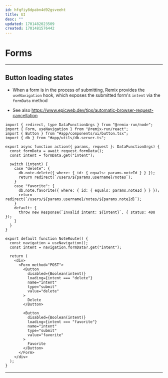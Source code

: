 ```yaml
---
id: hfqfiy8dpabn4d92gsveeht
title: UI
desc: ""
updated: 1701482023509
created: 1701481576442
---
```


# Forms

---

## Button loading states

- When a form is in the process of submitting, Remix provides the
  `useNavigation` hook, which exposes the submitted form's `intent` via the
  `formData` method

- See also <https://www.epicweb.dev/tips/automatic-browser-request-cancellation>

```tsx
import { redirect, type DataFunctionArgs } from "@remix-run/node";
import { Form, useNavigation } from "@remix-run/react";
import { Button } from "#app/components/ui/button.tsx";
import { db } from "#app/utils/db.server.ts";

export async function action({ params, request }: DataFunctionArgs) {
  const formData = await request.formData();
  const intent = formData.get("intent");

  switch (intent) {
    case "delete": {
      db.note.delete({ where: { id: { equals: params.noteId } } });
      return redirect(`/users/${params.username}/notes`);
    }
    case "favorite": {
      db.note.favorite({ where: { id: { equals: params.noteId } } });
      return redirect(`/users/${params.username}/notes/${params.noteId}`);
    }
    default: {
      throw new Response(`Invalid intent: ${intent}`, { status: 400 });
    }
  }
}

export default function NoteRoute() {
  const navigation = useNavigation();
  const intent = navigation.formData?.get("intent");

  return (
    <div>
      <Form method="POST">
        <Button
          disabled={Boolean(intent)}
          loading={intent === "delete"}
          name="intent"
          type="submit"
          value="delete"
        >
          Delete
        </Button>

        <Button
          disabled={Boolean(intent)}
          loading={intent === "favorite"}
          name="intent"
          type="submit"
          value="favorite"
        >
          Favorite
        </Button>
      </Form>
    </div>
  );
}
```

---
